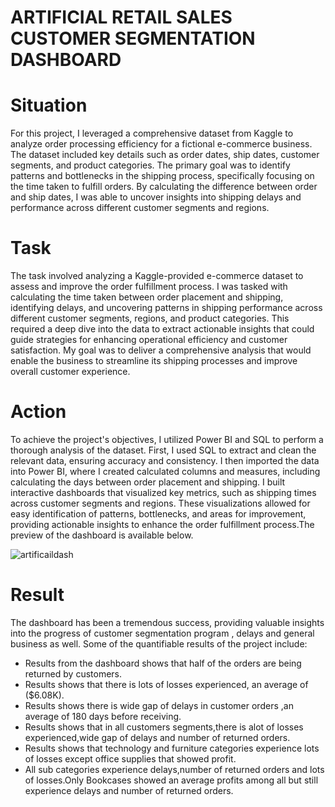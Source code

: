 # ARTIFICIAL RETAIL SALES CUSTOMER SEGMENTATION DASHBOARD
# Situation
For this project, I leveraged a comprehensive dataset from Kaggle to analyze order processing efficiency for a fictional e-commerce business. The dataset included key details such as order dates, ship dates, customer segments, and product categories. The primary goal was to identify patterns and bottlenecks in the shipping process, specifically focusing on the time taken to fulfill orders. By calculating the difference between order and ship dates, I was able to uncover insights into shipping delays and performance across different customer segments and regions.
# Task
The task involved analyzing a Kaggle-provided e-commerce dataset to assess and improve the order fulfillment process. I was tasked with calculating the time taken between order placement and shipping, identifying delays, and uncovering patterns in shipping performance across different customer segments, regions, and product categories. This required a deep dive into the data to extract actionable insights that could guide strategies for enhancing operational efficiency and customer satisfaction. My goal was to deliver a comprehensive analysis that would enable the business to streamline its shipping processes and improve overall customer experience.
# Action
To achieve the project's objectives, I utilized Power BI and SQL to perform a thorough analysis of the dataset. First, I used SQL to extract and clean the relevant data, ensuring accuracy and consistency. I then imported the data into Power BI, where I created calculated columns and measures, including calculating the days between order placement and shipping. I built interactive dashboards that visualized key metrics, such as shipping times across customer segments and regions. These visualizations allowed for easy identification of patterns, bottlenecks, and areas for improvement, providing actionable insights to enhance the order fulfillment process.The preview of the dashboard is available below.

![artificaildash](https://github.com/user-attachments/assets/5eb47f10-6315-49bb-98e8-12ba3f0686ae)
# Result
The dashboard has been a tremendous success, providing valuable insights into the progress of customer segmentation program , delays and general business as well.
Some of the quantifiable results of the project include:
- Results from the dashboard shows that half of the orders are being returned by customers.
- Results shows that there is lots of losses experienced, an average of ($6.08K).
- Results shows there is wide gap of delays in customer orders ,an average of 180 days before receiving.
- Results shows that in all customers segments,there is alot of losses experienced,wide gap of delays and number of returned orders.
- Results shows that technology and furniture categories experience lots of losses except office supplies that showed profit.
- All sub categories experience delays,number of returned orders and lots of losses.Only Bookcases showed an average profits among all but still experience delays and number of returned orders.
